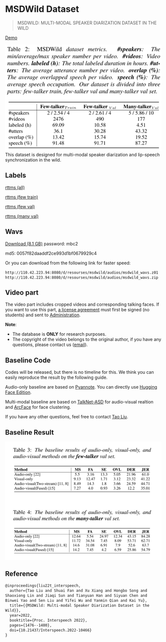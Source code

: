 # MSDWild Dataset

> MSDWILD: MULTI-MODAL SPEAKER DIARIZATION DATASET IN THE WILD


[Demo](https://x-lance.github.io/MSDWILD)

![](imgs/metrics.png)
This dataset is designed for multi-modal speaker diarization and lip-speech synchronization in the wild.

## Labels
[rttms (all)](./rttms/all.rttm)

[rttms (few train)](./rttms/few.train.rttm)

[rttms (few val)](./rttms/few.val.rttm)

[rttms (many val)](./rttms/many.val.rttm)

## Wavs
[Download (8.1 GB)](https://pan.baidu.com/s/1DHIOUEuQpqJ5z9voaDBZwQ?pwd=mbc2) password: mbc2 

md5: 0057f82daaddf2ce993d1bf0679929c4

Or you can download from the following link for faster speed:

```
http://110.42.223.94:8080/d/resourses/msdwild/audios/msdwild_wavs.z01
http://110.42.223.94:8080/d/resourses/msdwild/audios/msdwild_wavs.zip
```

## Video part

The video part includes cropped videos and corresponding talking faces. If you want to use this part, [a license agreement](MSDWILD_license_agreement.pdf) must first be signed (no students) and sent to [Administration](mailto:msdwild@163.com).

**Note**:

* The database is **ONLY** for research purposes. 
* The copyright of the video belongs to the original author, if you have any questions, please contact us ([email](mailto:msdwild@163.com)).


## Baseline Code

Codes will be released, but there is no timeline for this. We think you can easily reproduce the result by the following guide.

Audio-only baseline are based on [Pyannote](https://github.com/pyannote/pyannote-audio). You can directly use [Hugging Face Edition](https://huggingface.co/pyannote/speaker-diarization).

Multi-modal baseline are based on [TalkNet-ASD](https://github.com/TaoRuijie/TalkNet-ASD) for audio-visual realtion and [ArcFace](https://github.com/deepinsight/insightface/tree/master/recognition) for face clustering. 


If you have any other questions, feel free to contact [Tao Liu](mailto:liutaw@sjtu.edu.cn).

## Baseline Result

![](imgs/baseline_results.png)

## Reference

```
@inproceedings{liu22t_interspeech,
  author={Tao Liu and Shuai Fan and Xu Xiang and Hongbo Song and Shaoxiong Lin and Jiaqi Sun and Tianyuan Han and Siyuan Chen and Binwei Yao and Sen Liu and Yifei Wu and Yanmin Qian and Kai Yu},
  title={{MSDWild: Multi-modal Speaker Diarization Dataset in the Wild}},
  year=2022,
  booktitle={Proc. Interspeech 2022},
  pages={1476--1480},
  doi={10.21437/Interspeech.2022-10466}
}
```
